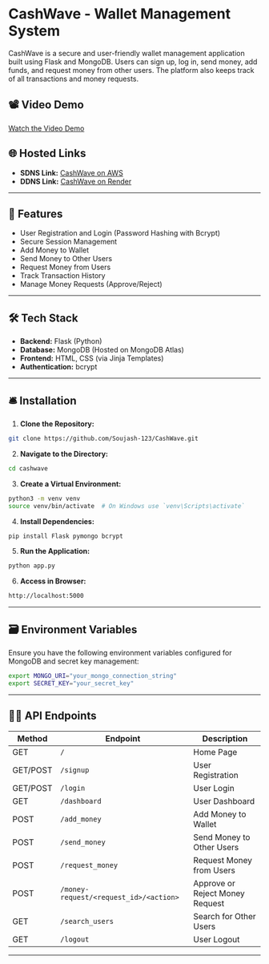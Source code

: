 # CashWave - Wallet Management System

CashWave is a secure and user-friendly wallet management application built using Flask and MongoDB. Users can sign up, log in, send money, add funds, and request money from other users. The platform also keeps track of all transactions and money requests.

## 📽️ Video Demo
[Watch the Video Demo](https://www.loom.com/share/2017772e60d54bd88d3b94276d5937f7)

## 🌐 Hosted Links
- **SDNS Link:** [CashWave on AWS](http://ec2-43-204-215-114.ap-south-1.compute.amazonaws.com:8000)
- **DDNS Link:** [CashWave on Render](https://cashwave.onrender.com)

---

## 🚀 Features
- User Registration and Login (Password Hashing with Bcrypt)
- Secure Session Management
- Add Money to Wallet
- Send Money to Other Users
- Request Money from Users
- Track Transaction History
- Manage Money Requests (Approve/Reject)

---

## 🛠️ Tech Stack
- **Backend:** Flask (Python)
- **Database:** MongoDB (Hosted on MongoDB Atlas)
- **Frontend:** HTML, CSS (via Jinja Templates)
- **Authentication:** bcrypt

---

## 🛎️ Installation

1. **Clone the Repository:**
```bash
git clone https://github.com/Soujash-123/CashWave.git
```

2. **Navigate to the Directory:**
```bash
cd cashwave
```

3. **Create a Virtual Environment:**
```bash
python3 -m venv venv
source venv/bin/activate  # On Windows use `venv\Scripts\activate`
```

4. **Install Dependencies:**
```bash
pip install Flask pymongo bcrypt
```

5. **Run the Application:**
```bash
python app.py
```

6. **Access in Browser:**
```bash
http://localhost:5000
```

---

## 🗃️ Environment Variables
Ensure you have the following environment variables configured for MongoDB and secret key management:
```bash
export MONGO_URI="your_mongo_connection_string"
export SECRET_KEY="your_secret_key"
```

---

## 🧑‍💻 API Endpoints

| Method | Endpoint              | Description                    |
|---------|-----------------------|--------------------------------|
| GET     | `/`                   | Home Page                     |
| GET/POST| `/signup`             | User Registration              |
| GET/POST| `/login`              | User Login                     |
| GET     | `/dashboard`          | User Dashboard                 |
| POST    | `/add_money`          | Add Money to Wallet            |
| POST    | `/send_money`         | Send Money to Other Users      |
| POST    | `/request_money`      | Request Money from Users       |
| POST    | `/money-request/<request_id>/<action>` | Approve or Reject Money Request |
| GET     | `/search_users`       | Search for Other Users         |
| GET     | `/logout`             | User Logout                    |

---



